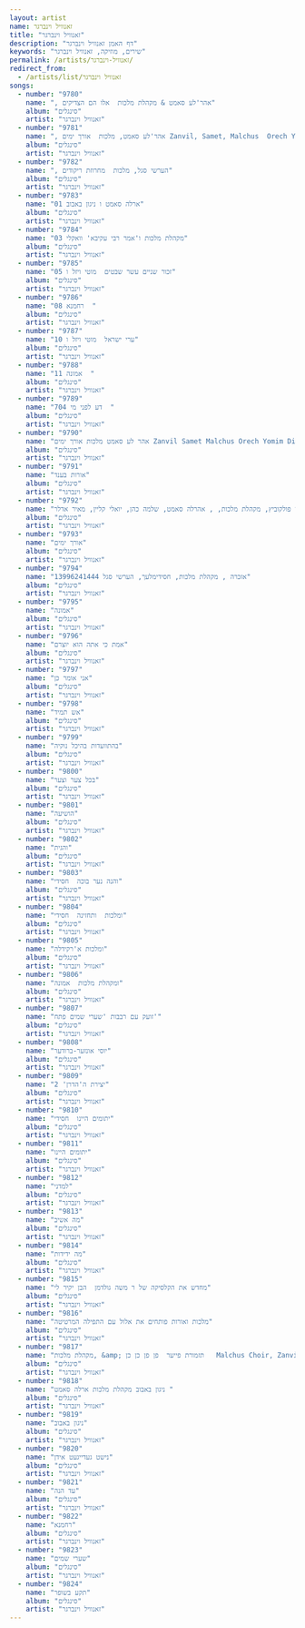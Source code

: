 ```yaml
---
layout: artist
name: זאנוויל וינברגר
title: "זאנוויל וינברגר"
description: "דף האמן זאנוויל וינברגר"
keywords: "שירים, מוזיקה, זאנוויל וינברגר"
permalink: /artists/זאנוויל-וינברגר/
redirect_from:
  - /artists/list/זאנוויל וינברגר
songs:
  - number: "9780"
    name: ", אהר'לע סאמט & מקהלת מלכות  אלו הם הצדיקים"
    album: "סינגלים"
    artist: "זאנוויל וינברגר"
  - number: "9781"
    name: ", אהר'לע סאמט, מלכות  אורך ימים Zanvil, Samet, Malchus  Orech Yomim  Dirshu"
    album: "סינגלים"
    artist: "זאנוויל וינברגר"
  - number: "9782"
    name: ", הערשי סגל, מלכות  מחרוזת ריקודים"
    album: "סינגלים"
    artist: "זאנוויל וינברגר"
  - number: "9783"
    name: "01 ארלה סאמט ו ניגון באבוב"
    album: "סינגלים"
    artist: "זאנוויל וינברגר"
  - number: "9784"
    name: "03 מקהלת מלכות ו'אמר רבי עקיבא' וואקלי"
    album: "סינגלים"
    artist: "זאנוויל וינברגר"
  - number: "9785"
    name: "05 זכור שניים עשר שבטים  מוטי ויזל ו"
    album: "סינגלים"
    artist: "זאנוויל וינברגר"
  - number: "9786"
    name: "08 רחמנא  "
    album: "סינגלים"
    artist: "זאנוויל וינברגר"
  - number: "9787"
    name: "10 ערי ישראל  מוטי ויזל ו"
    album: "סינגלים"
    artist: "זאנוויל וינברגר"
  - number: "9788"
    name: "11 אמונה  "
    album: "סינגלים"
    artist: "זאנוויל וינברגר"
  - number: "9789"
    name: "704 דע לפני מי  "
    album: "סינגלים"
    artist: "זאנוויל וינברגר"
  - number: "9790"
    name: "אהר לע סאמט מלכות אורך ימים Zanvil Samet Malchus Orech Yomim Dirshu.136"
    album: "סינגלים"
    artist: "זאנוויל וינברגר"
  - number: "9791"
    name: "אורות בענד"
    album: "סינגלים"
    artist: "זאנוויל וינברגר"
  - number: "9792"
    name: "אורייתא  לוי פולקוביץ, מקהלת מלכות, , אהרלה סאמט, שלמה כהן, יואלי קליין, מאיר אדלר (64  kbps)"
    album: "סינגלים"
    artist: "זאנוויל וינברגר"
  - number: "9793"
    name: "אורך ימים"
    album: "סינגלים"
    artist: "זאנוויל וינברגר"
  - number: "9794"
    name: "אזכרה , מקהלת מלכות, חסידימלעך, הערשי סגל 13996241444"
    album: "סינגלים"
    artist: "זאנוויל וינברגר"
  - number: "9795"
    name: "אמונה"
    album: "סינגלים"
    artist: "זאנוויל וינברגר"
  - number: "9796"
    name: "אמת כי אתה הוא יוצרם"
    album: "סינגלים"
    artist: "זאנוויל וינברגר"
  - number: "9797"
    name: "אני אומר כן"
    album: "סינגלים"
    artist: "זאנוויל וינברגר"
  - number: "9798"
    name: "אש תמיד"
    album: "סינגלים"
    artist: "זאנוויל וינברגר"
  - number: "9799"
    name: "בהתוועדות בהיכל נוקיה"
    album: "סינגלים"
    artist: "זאנוויל וינברגר"
  - number: "9800"
    name: "בכל צער וצער"
    album: "סינגלים"
    artist: "זאנוויל וינברגר"
  - number: "9801"
    name: "הושיעה"
    album: "סינגלים"
    artist: "זאנוויל וינברגר"
  - number: "9802"
    name: "והגית"
    album: "סינגלים"
    artist: "זאנוויל וינברגר"
  - number: "9803"
    name: "והנה נער בוכה  חסידי"
    album: "סינגלים"
    artist: "זאנוויל וינברגר"
  - number: "9804"
    name: "ומלכות  ותחזינה  חסידי"
    album: "סינגלים"
    artist: "זאנוויל וינברגר"
  - number: "9805"
    name: "ומלכות א'רקידלה"
    album: "סינגלים"
    artist: "זאנוויל וינברגר"
  - number: "9806"
    name: "ומקהלת מלכות  אמונה"
    album: "סינגלים"
    artist: "זאנוויל וינברגר"
  - number: "9807"
    name: "זועק עם רבבות 'שערי שמים פתח'"
    album: "סינגלים"
    artist: "זאנוויל וינברגר"
  - number: "9808"
    name: "יוסי אונזער-ברודער"
    album: "סינגלים"
    artist: "זאנוויל וינברגר"
  - number: "9809"
    name: "יצירת ה'הדרן' 2"
    album: "סינגלים"
    artist: "זאנוויל וינברגר"
  - number: "9810"
    name: "יתומים היינו  חסידי"
    album: "סינגלים"
    artist: "זאנוויל וינברגר"
  - number: "9811"
    name: "יתומים היינו"
    album: "סינגלים"
    artist: "זאנוויל וינברגר"
  - number: "9812"
    name: "למדני"
    album: "סינגלים"
    artist: "זאנוויל וינברגר"
  - number: "9813"
    name: "מה אשיב"
    album: "סינגלים"
    artist: "זאנוויל וינברגר"
  - number: "9814"
    name: "מה ידידות"
    album: "סינגלים"
    artist: "זאנוויל וינברגר"
  - number: "9815"
    name: "מחדש את הקלסיקה של ר משה גולדמן  הבן יקיר לי"
    album: "סינגלים"
    artist: "זאנוויל וינברגר"
  - number: "9816"
    name: "מלכות ואורות פותחים את אלול עם התפילה המרטיטה"
    album: "סינגלים"
    artist: "זאנוויל וינברגר"
  - number: "9817"
    name: "מקהלת מלכות, &amp; תזמורת פייער  פן פן כן כן   Malchus Choir, Zanvil Weinberger &amp; Fire (64  kbps)"
    album: "סינגלים"
    artist: "זאנוויל וינברגר"
  - number: "9818"
    name: "ניגון באבוב מקהלת מלכות ארלה סאמט "
    album: "סינגלים"
    artist: "זאנוויל וינברגר"
  - number: "9819"
    name: "ניגון באבוב"
    album: "סינגלים"
    artist: "זאנוויל וינברגר"
  - number: "9820"
    name: "נישט געדייגעט אידן"
    album: "סינגלים"
    artist: "זאנוויל וינברגר"
  - number: "9821"
    name: "עד הנה"
    album: "סינגלים"
    artist: "זאנוויל וינברגר"
  - number: "9822"
    name: "רחמנא"
    album: "סינגלים"
    artist: "זאנוויל וינברגר"
  - number: "9823"
    name: "שערי שמים"
    album: "סינגלים"
    artist: "זאנוויל וינברגר"
  - number: "9824"
    name: "תקע בשופר"
    album: "סינגלים"
    artist: "זאנוויל וינברגר"
---
```

